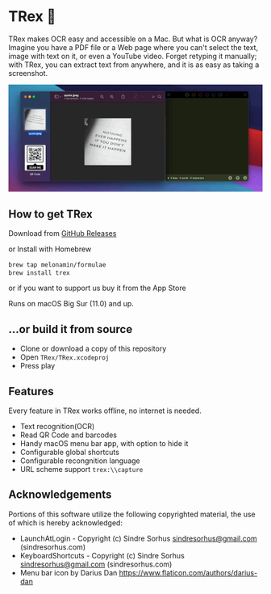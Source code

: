 # TRex 🦖

TRex makes OCR easy and accessible on a Mac. But what is OCR anyway? Imagine you have a PDF file or a Web page where you can't select the text, image with text on it, or even a YouTube video. Forget retyping it manually; with TRex, you can extract text from anywhere, and it is as easy as taking a screenshot.

![Demo](Resources/TRex%20demo.gif)

## How to get TRex
Download from [GitHub Releases](https://github.com/amebalabs/TRex/releases)

or Install with Homebrew

```
brew tap melonamin/formulae
brew install trex
```
or if you want to support us buy it from the App Store

Runs on macOS Big Sur (11.0) and up.

## ...or build it from source
- Clone or download a copy of this repository
- Open `TRex/TRex.xcodeproj`
- Press play

## Features

Every feature in TRex works offline, no internet is needed.

- Text recognition(OCR)
- Read QR Code and barcodes
- Handy macOS menu bar app, with option to hide it
- Configurable global shortcuts
- Configurable recongnition language
- URL scheme support `trex:\\capture`

## Acknowledgements 

Portions of this software utilize the following copyrighted material, the use of which is hereby acknowledged:
 - LaunchAtLogin - Copyright (c) Sindre Sorhus <sindresorhus@gmail.com> (sindresorhus.com)
 - KeyboardShortcuts  - Copyright (c) Sindre Sorhus <sindresorhus@gmail.com> (sindresorhus.com)
 - Menu bar icon by Darius Dan https://www.flaticon.com/authors/darius-dan 

